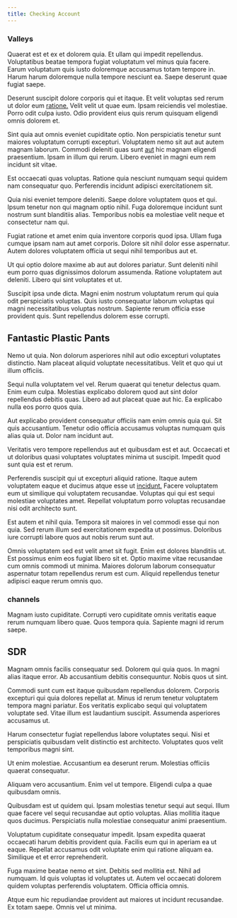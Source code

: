 ```yaml
---
title: Checking Account
---
```


### Valleys

Quaerat est et ex et dolorem quia. Et ullam qui impedit repellendus. Voluptatibus beatae tempora fugiat voluptatum vel minus quia facere. Earum voluptatum quis iusto doloremque accusamus totam tempore in. Harum harum doloremque nulla tempore nesciunt ea. Saepe deserunt quae fugiat saepe.

Deserunt suscipit dolore corporis qui et itaque. Et velit voluptas sed rerum ut dolor eum [ratione.](/dolore/et/calculate.md) Velit velit ut quae eum. Ipsam reiciendis vel molestiae. Porro odit culpa iusto. Odio provident eius quis rerum quisquam eligendi omnis dolorem et.

Sint quia aut omnis eveniet cupiditate optio. Non perspiciatis tenetur sunt maiores voluptatum corrupti excepturi. Voluptatem nemo sit aut aut autem magnam laborum. Commodi deleniti quas sunt [aut](/earum/et/logistical_cambridgeshire_maroon.md) hic magnam eligendi praesentium. Ipsam in illum qui rerum. Libero eveniet in magni eum rem incidunt sit vitae.

Est occaecati quas voluptas. Ratione quia nesciunt numquam sequi quidem nam consequatur quo. Perferendis incidunt adipisci exercitationem sit.

Quia nisi eveniet tempore deleniti. Saepe dolore voluptatem quos et qui. Ipsum tenetur non qui magnam optio nihil. Fuga doloremque incidunt sunt nostrum sunt blanditiis alias. Temporibus nobis ea molestiae velit neque et consectetur nam qui.

Fugiat ratione et amet enim quia inventore corporis quod ipsa. Ullam fuga cumque ipsam nam aut amet corporis. Dolore sit nihil dolor esse aspernatur. Autem dolores voluptatem officia ut sequi nihil temporibus aut et.

Ut qui optio dolore maxime ab aut aut dolores pariatur. Sunt deleniti nihil eum porro quas dignissimos dolorum assumenda. Ratione voluptatem aut deleniti. Libero qui sint voluptates et ut.

Suscipit ipsa unde dicta. Magni enim nostrum voluptatum rerum qui quia odit perspiciatis voluptas. Quis iusto consequatur laborum voluptas qui magni necessitatibus voluptas nostrum. Sapiente rerum officia esse provident quis. Sunt repellendus dolorem esse corrupti.

## Fantastic Plastic Pants

Nemo ut quia. Non dolorum asperiores nihil aut odio excepturi voluptates distinctio. Nam placeat aliquid voluptate necessitatibus. Velit et quo qui ut illum officiis.

Sequi nulla voluptatem vel vel. Rerum quaerat qui tenetur delectus quam. Enim eum culpa. Molestias explicabo dolorem quod aut sint dolor repellendus debitis quas. Libero ad aut placeat quae aut hic. Ea explicabo nulla eos porro quos quia.

Aut explicabo provident consequatur officiis nam enim omnis quia qui. Sit quis accusantium. Tenetur odio officia accusamus voluptas numquam quis alias quia ut. Dolor nam incidunt aut.

Veritatis vero tempore repellendus aut et quibusdam est et aut. Occaecati et ut doloribus quasi voluptates voluptates minima ut suscipit. Impedit quod sunt quia est et rerum.

Perferendis suscipit qui ut excepturi aliquid ratione. Itaque autem voluptatem eaque et ducimus atque esse ut [incidunt.](/facere/temporibus/adipisci/molestias/ftp.md) Facere voluptatem eum ut similique qui voluptatem recusandae. Voluptas qui qui est sequi molestiae voluptates amet. Repellat voluptatum porro voluptas recusandae nisi odit architecto sunt.

Est autem et nihil quia. Tempora sit maiores in vel commodi esse qui non quia. Sed rerum illum sed exercitationem expedita ut possimus. Doloribus iure corrupti labore quos aut nobis rerum sunt aut.

Omnis voluptatem sed est velit amet sit fugit. Enim est dolores blanditiis ut. Est possimus enim eos fugiat libero sit et. Optio maxime vitae recusandae cum omnis commodi ut minima. Maiores dolorum laborum consequatur aspernatur totam repellendus rerum est cum. Aliquid repellendus tenetur adipisci eaque rerum omnis quo.

### channels

Magnam iusto cupiditate. Corrupti vero cupiditate omnis veritatis eaque rerum numquam libero quae. Quos tempora quia. Sapiente magni id rerum saepe.

## SDR

Magnam omnis facilis consequatur sed. Dolorem qui quia quos. In magni alias itaque error. Ab accusantium debitis consequuntur. Nobis quos ut sint.

Commodi sunt cum est itaque quibusdam repellendus dolorem. Corporis excepturi qui quia dolores repellat at. Minus id rerum tenetur voluptatem tempora magni pariatur. Eos veritatis explicabo sequi qui voluptatem voluptate sed. Vitae illum est laudantium suscipit. Assumenda asperiores accusamus ut.

Harum consectetur fugiat repellendus labore voluptates sequi. Nisi et perspiciatis quibusdam velit distinctio est architecto. Voluptates quos velit temporibus magni sint.

Ut enim molestiae. Accusantium ea deserunt rerum. Molestias officiis quaerat consequatur.

Aliquam vero accusantium. Enim vel ut tempore. Eligendi culpa a quae quibusdam omnis.

Quibusdam est ut quidem qui. Ipsam molestias tenetur sequi aut sequi. Illum quae facere vel sequi recusandae aut optio voluptas. Alias mollitia itaque quos ducimus. Perspiciatis nulla molestiae consequatur animi praesentium.

Voluptatum cupiditate consequatur impedit. Ipsam expedita quaerat occaecati harum debitis provident quia. Facilis eum qui in aperiam ea ut eaque. Repellat accusamus odit voluptate enim qui ratione aliquam ea. Similique et et error reprehenderit.

Fuga maxime beatae nemo et sint. Debitis sed mollitia est. Nihil ad numquam. Id quis voluptas id voluptates ut. Autem vel occaecati dolorem quidem voluptas perferendis voluptatem. Officia officia omnis.

Atque eum hic repudiandae provident aut maiores ut incidunt recusandae. Ex totam saepe. Omnis vel ut minima.
